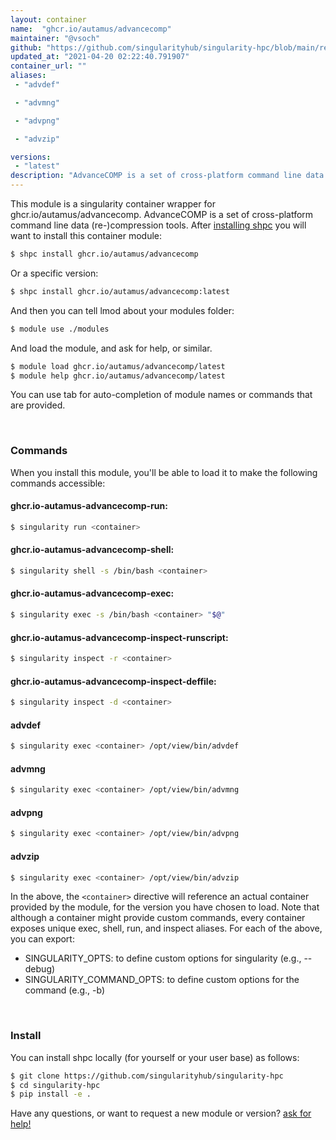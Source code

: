 ```yaml
---
layout: container
name:  "ghcr.io/autamus/advancecomp"
maintainer: "@vsoch"
github: "https://github.com/singularityhub/singularity-hpc/blob/main/registry/ghcr.io/autamus/advancecomp/container.yaml"
updated_at: "2021-04-20 02:22:40.791907"
container_url: ""
aliases:
 - "advdef"

 - "advmng"

 - "advpng"

 - "advzip"

versions:
 - "latest"
description: "AdvanceCOMP is a set of cross-platform command line data (re-)compression tools."
---
```


This module is a singularity container wrapper for ghcr.io/autamus/advancecomp.
AdvanceCOMP is a set of cross-platform command line data (re-)compression tools.
After [installing shpc](#install) you will want to install this container module:

```bash
$ shpc install ghcr.io/autamus/advancecomp
```

Or a specific version:

```bash
$ shpc install ghcr.io/autamus/advancecomp:latest
```

And then you can tell lmod about your modules folder:

```bash
$ module use ./modules
```

And load the module, and ask for help, or similar.

```bash
$ module load ghcr.io/autamus/advancecomp/latest
$ module help ghcr.io/autamus/advancecomp/latest
```

You can use tab for auto-completion of module names or commands that are provided.

<br>

### Commands

When you install this module, you'll be able to load it to make the following commands accessible:

#### ghcr.io-autamus-advancecomp-run:

```bash
$ singularity run <container>
```

#### ghcr.io-autamus-advancecomp-shell:

```bash
$ singularity shell -s /bin/bash <container>
```

#### ghcr.io-autamus-advancecomp-exec:

```bash
$ singularity exec -s /bin/bash <container> "$@"
```

#### ghcr.io-autamus-advancecomp-inspect-runscript:

```bash
$ singularity inspect -r <container>
```

#### ghcr.io-autamus-advancecomp-inspect-deffile:

```bash
$ singularity inspect -d <container>
```


#### advdef
       
```bash
$ singularity exec <container> /opt/view/bin/advdef
```


#### advmng
       
```bash
$ singularity exec <container> /opt/view/bin/advmng
```


#### advpng
       
```bash
$ singularity exec <container> /opt/view/bin/advpng
```


#### advzip
       
```bash
$ singularity exec <container> /opt/view/bin/advzip
```



In the above, the `<container>` directive will reference an actual container provided
by the module, for the version you have chosen to load. Note that although a container
might provide custom commands, every container exposes unique exec, shell, run, and
inspect aliases. For each of the above, you can export:

 - SINGULARITY_OPTS: to define custom options for singularity (e.g., --debug)
 - SINGULARITY_COMMAND_OPTS: to define custom options for the command (e.g., -b)

<br>
  
### Install

You can install shpc locally (for yourself or your user base) as follows:

```bash
$ git clone https://github.com/singularityhub/singularity-hpc
$ cd singularity-hpc
$ pip install -e .
```

Have any questions, or want to request a new module or version? [ask for help!](https://github.com/singularityhub/singularity-hpc/issues)